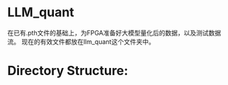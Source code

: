 # LLM_quant
在已有.pth文件的基础上，为FPGA准备好大模型量化后的数据，以及测试数据流。
现在的有效文件都放在llm_quant这个文件夹中。
# Directory Structure:

  
